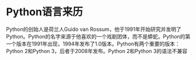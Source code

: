 # Python语言来历

Python的创始人是荷兰人Guido van Rossum，他于1991年开始研究并发明了Python。Python的名字来源于他喜欢的一个戏剧团体，而不是蟒蛇。Python的第一个版本在1991年出现，1994年发布了1.0版本。Python有两个重要的版本：Python 2和Python 3，后者于2008年发布。Python 2和Python 3的语法不兼容
